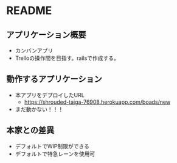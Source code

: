 # README

## アプリケーション概要
- カンバンアプリ
- Trelloの操作間を目指す。railsで作成する。

## 動作するアプリケーション
- 本アプリをデプロイしたURL
	- https://shrouded-taiga-76908.herokuapp.com/boads/new
- まだ動かない！！！

## 本家との差異
- デフォルトでWIP制限ができる
- デフォルトで特急レーンを使用可
